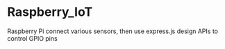 # Raspberry_IoT
Raspberry Pi connect various sensors, then use express.js design APIs to control GPIO pins
